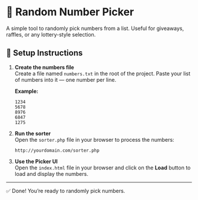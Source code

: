 # 🎲 Random Number Picker

A simple tool to randomly pick numbers from a list. Useful for giveaways, raffles, or any lottery-style selection.

## 📁 Setup Instructions

1. **Create the numbers file**  
   Create a file named `numbers.txt` in the root of the project. Paste your list of numbers into it — one number per line.

   **Example:**
   ```
   1234
   5678
   8976
   6847
   1275
   ```

2. **Run the sorter**  
   Open the `sorter.php` file in your browser to process the numbers:

   ```
   http://yourdomain.com/sorter.php
   ```

3. **Use the Picker UI**  
   Open the `index.html` file in your browser and click on the **Load** button to load and display the numbers.

---

✅ Done! You’re ready to randomly pick numbers.